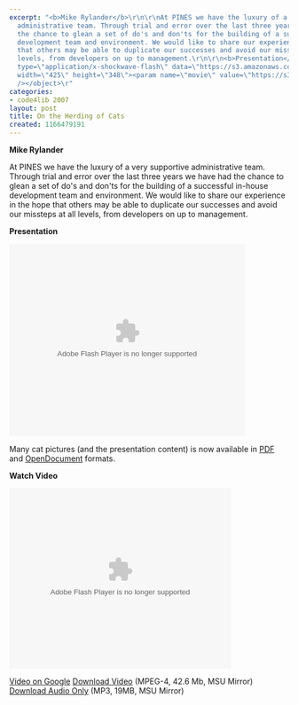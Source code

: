 ```yaml
---
excerpt: "<b>Mike Rylander</b>\r\n\r\nAt PINES we have the luxury of a very supportive
  administrative team. Through trial and error over the last three years we have had
  the chance to glean a set of do's and don'ts for the building of a successful in-house
  development team and environment. We would like to share our experience in the hope
  that others may be able to duplicate our successes and avoid our missteps at all
  levels, from developers on up to management.\r\n\r\n<b>Presentation</b>\r\n\r\n<object
  type=\"application/x-shockwave-flash\" data=\"https://s3.amazonaws.com:443/slideshare/ssplayer.swf?id=34981&doc=on-the-herding-of-cats-23602\"
  width=\"425\" height=\"348\"><param name=\"movie\" value=\"https://s3.amazonaws.com:443/slideshare/ssplayer.swf?id=34981&doc=on-the-herding-of-cats-23602\"
  /></object>\r"
categories:
- code4lib 2007
layout: post
title: On the Herding of Cats
created: 1166479191
---
```

<b>Mike Rylander</b>

At PINES we have the luxury of a very supportive administrative team. Through trial and error over the last three years we have had the chance to glean a set of do's and don'ts for the building of a successful in-house development team and environment. We would like to share our experience in the hope that others may be able to duplicate our successes and avoid our missteps at all levels, from developers on up to management.

<b>Presentation</b>

<object type="application/x-shockwave-flash" data="https://s3.amazonaws.com:443/slideshare/ssplayer.swf?id=34981&doc=on-the-herding-of-cats-23602" width="425" height="348"><param name="movie" value="https://s3.amazonaws.com:443/slideshare/ssplayer.swf?id=34981&doc=on-the-herding-of-cats-23602" /></object>

Many cat pictures (and the presentation content) is now available in <a href="http://open-ils.org/~miker/c4lc-07.pdf">PDF</a> and <a href="http://open-ils.org/~miker/c4lc-07.odp">OpenDocument</a> formats.

<b>Watch Video</b>

<embed style="width:400px; height:326px;" id="VideoPlayback" type="application/x-shockwave-flash" src="http://video.google.com/googleplayer.swf?docId=1137847389424245233&hl=en" flashvars=""> </embed>

<a href="http://video.google.com/videoplay?docid=1137847389424245233&hl=en">Video on Google</a>
<a href="http://streaming.msu.edu/storemedia/download/ebyryan/code4lib07/code4lib07_pres_cats_rylander.mp4">Download Video</a> (MPEG-4, 42.6 Mb, MSU Mirror)
<a href="http://streaming.msu.edu/storemedia/download/ebyryan/c4l07audio/code4lib07_pres_cats_rylander.mp3">Download Audio Only</a> (MP3, 19MB, MSU Mirror)
